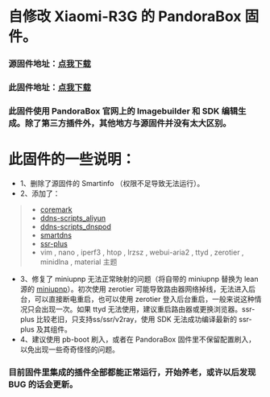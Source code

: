 # 自修改 Xiaomi-R3G 的 PandoraBox 固件。
### 源固件地址：[点我下载](http://downloads.pangubox.com:6380/pandorabox/19.02/targets/ralink/mt7621/PandoraBox-ralink-mt7621-xiaomi-r3g-2019-02-01-git-0231ad4b5-squashfs-sysupgrade.bin) ###
### 此固件地址：[点我下载](https://raw.githubusercontent.com/blioild/PandoraBox-Xiaomi-R3G/main/PandoraBox-ralink-mt7621-xiaomi-r3g-2019-02-01-git-0231ad4b5-squashfs-sysupgrade.bin) ###

### 此固件使用 PandoraBox 官网上的 Imagebuilder 和 SDK 编辑生成。除了第三方插件外，其他地方与源固件并没有太大区别。 ###

# 此固件的一些说明：

- 1、删除了源固件的 Smartinfo （权限不足导致无法运行）。
- 2、添加了：
>- [coremark](https://github.com/coolsnowwolf/packages/tree/master/utils/coremark)
>- [ddns-scripts_aliyun](https://github.com/coolsnowwolf/lede/tree/master/package/lean/ddns-scripts_aliyun)
>- [ddns-scripts_dnspod](https://github.com/coolsnowwolf/lede/tree/master/package/lean/ddns-scripts_dnspod)
>- [smartdns](https://github.com/pymumu/openwrt-smartdns)
>- [ssr-plus](https://github.com/maxlicheng/luci-app-ssr-plus)
>- vim , nano , iperf3 , htop , lrzsz , webui-aria2 , ttyd , zerotier , minidlna , material 主题
- 3、修复了 miniupnp 无法正常映射的问题（将自带的 miniupnp 替换为 lean 源的 [miniupnp](https://github.com/coolsnowwolf/packages/tree/master/net/miniupnpd)）。初次使用 zerotier 可能导致路由器网络掉线，无法进入后台，可以直接断电重启，也可以使用 zerotier 登入后台重启，一般来说这种情况只会出现一次。如果 ttyd 无法使用，建议重启路由器或更换浏览器。ssr-plus 比较老旧，只支持ss/ssr/v2ray，使用 SDK 无法成功编译最新的 ssr-plus 及其组件。
- 4、建议使用 pb-boot 刷入，或者在 PandoraBox 固件里不保留配置刷入，以免出现一些奇奇怪怪的问题。
### 目前固件里集成的插件全部都能正常运行，开始养老，或许以后发现 BUG 的话会更新。 ###
